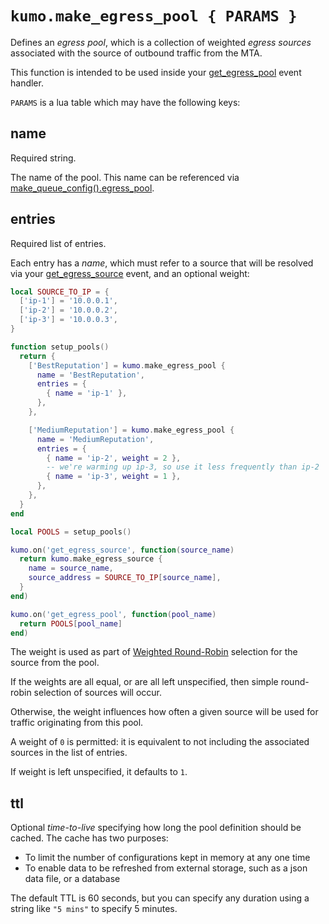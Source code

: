 # `kumo.make_egress_pool { PARAMS }`

Defines an *egress pool*, which is a collection of weighted *egress sources*
associated with the source of outbound traffic from the MTA.

This function is intended to be used inside your
[get_egress_pool](../events/get_egress_pool.md) event handler.

`PARAMS` is a lua table which may have the following keys:

## name

Required string.

The name of the pool. This name can be referenced via
[make_queue_config().egress_pool](make_queue_config.md#egress_pool).

## entries

Required list of entries.

Each entry has a *name*, which must refer to a source that will be resolved via
your [get_egress_source](../events/get_egress_source.md) event, and an optional
weight:

```lua
local SOURCE_TO_IP = {
  ['ip-1'] = '10.0.0.1',
  ['ip-2'] = '10.0.0.2',
  ['ip-3'] = '10.0.0.3',
}

function setup_pools()
  return {
    ['BestReputation'] = kumo.make_egress_pool {
      name = 'BestReputation',
      entries = {
        { name = 'ip-1' },
      },
    },

    ['MediumReputation'] = kumo.make_egress_pool {
      name = 'MediumReputation',
      entries = {
        { name = 'ip-2', weight = 2 },
        -- we're warming up ip-3, so use it less frequently than ip-2
        { name = 'ip-3', weight = 1 },
      },
    },
  }
end

local POOLS = setup_pools()

kumo.on('get_egress_source', function(source_name)
  return kumo.make_egress_source {
    name = source_name,
    source_address = SOURCE_TO_IP[source_name],
  }
end)

kumo.on('get_egress_pool', function(pool_name)
  return POOLS[pool_name]
end)
```

The weight is used as part of [Weighted
Round-Robin](http://kb.linuxvirtualserver.org/wiki/Weighted_Round-Robin_Scheduling)
selection for the source from the pool.

If the weights are all equal, or are all left unspecified, then simple round-robin
selection of sources will occur.

Otherwise, the weight influences how often a given source will be used for traffic
originating from this pool.

A weight of `0` is permitted: it is equivalent to not including the associated
sources in the list of entries.

If weight is left unspecified, it defaults to `1`.

## ttl

Optional *time-to-live* specifying how long the pool definition should be
cached.  The cache has two purposes:

* To limit the number of configurations kept in memory at any one time
* To enable data to be refreshed from external storage, such as a json data
  file, or a database

The default TTL is 60 seconds, but you can specify any duration using a string
like `"5 mins"` to specify 5 minutes.

